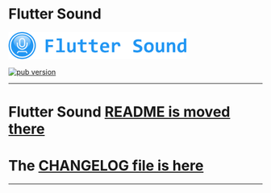 # Flutter Sound

<img src="doc/Logotype primary.png" width="70%" height="70%" />

<p align="left">
  <a href="https://pub.dartlang.org/packages/flutter_sound"><img alt="pub version" src="https://img.shields.io/pub/v/flutter_sound.svg?style=flat-square"></a>
</p>

-------------------------------------------------------------------------------------

# Flutter Sound [README is moved there](flutter_sound/README.md)
# The [CHANGELOG file is here](CHANGELOG.md)

-------------------------------------------------------------------------------------
